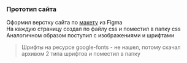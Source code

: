 ### Прототип сайта ###
Оформил верстку сайта по [макету](https://www.figma.com/file/5D9pDuLtS042hzaoN69Kd7/Free--Landing--Page-Template?node-id=0%3A1 "Ссылка на макет") из Figma</br>
На каждую страницу создал по файлу css и поместил в папку css</br>
Аналогичном образом поступил с изображениями и шрифтами
> Шрифты на ресурсе google-fonts - не нашел, потому скачал архивом 2 типа шрифтов и поместил в папку

